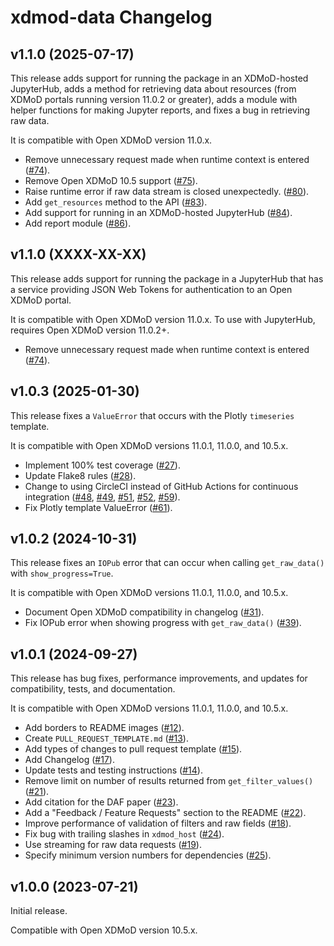 # xdmod-data Changelog

## v1.1.0 (2025-07-17)

This release adds support for running the package in an XDMoD-hosted
JupyterHub, adds a method for retrieving data about resources (from XDMoD
portals running version 11.0.2 or greater), adds a module with helper functions
for making Jupyter reports, and fixes a bug in retrieving raw data.

It is compatible with Open XDMoD version 11.0.x.

- Remove unnecessary request made when runtime context is entered
  ([\#74](https://github.com/ubccr/xdmod-data/pull/74)).
- Remove Open XDMoD 10.5 support
  ([\#75](https://github.com/ubccr/xdmod-data/pull/75)).
- Raise runtime error if raw data stream is closed unexpectedly.
  ([\#80](https://github.com/ubccr/xdmod-data/pull/80)).
- Add `get_resources` method to the API
  ([\#83](https://github.com/ubccr/xdmod-data/pull/83)).
- Add support for running in an XDMoD-hosted JupyterHub
  ([\#84](https://github.com/ubccr/xdmod-data/pull/84)).
- Add report module ([\#86](https://github.com/ubccr/xdmod-data/pull/86)).

## v1.1.0 (XXXX-XX-XX)

This release adds support for running the package in a JupyterHub that has a
service providing JSON Web Tokens for authentication to an Open XDMoD portal.

It is compatible with Open XDMoD version 11.0.x. To use with JupyterHub,
requires Open XDMoD version 11.0.2+.

- Remove unnecessary request made when runtime context is entered
  ([\#74](https://github.com/ubccr/xdmod-data/pull/74)).

## v1.0.3 (2025-01-30)

This release fixes a `ValueError` that occurs with the Plotly `timeseries`
template.

It is compatible with Open XDMoD versions 11.0.1, 11.0.0, and 10.5.x.

- Implement 100% test coverage
  ([\#27](https://github.com/ubccr/xdmod-data/pull/27)).
- Update Flake8 rules ([\#28](https://github.com/ubccr/xdmod-data/pull/28)).
- Change to using CircleCI instead of GitHub Actions for continuous integration
  ([\#48](https://github.com/ubccr/xdmod-data/pull/48),
  [\#49](https://github.com/ubccr/xdmod-data/pull/49),
  [\#51](https://github.com/ubccr/xdmod-data/pull/51),
  [\#52](https://github.com/ubccr/xdmod-data/pull/52),
  [\#59](https://github.com/ubccr/xdmod-data/pull/59)).
- Fix Plotly template ValueError
  ([\#61](https://github.com/ubccr/xdmod-data/pull/61)).

## v1.0.2 (2024-10-31)

This release fixes an `IOPub` error that can occur when calling
`get_raw_data()` with `show_progress=True`.

It is compatible with Open XDMoD versions 11.0.1, 11.0.0, and 10.5.x.

- Document Open XDMoD compatibility in changelog
  ([\#31](https://github.com/ubccr/xdmod-data/pull/31)).
- Fix IOPub error when showing progress with `get_raw_data()`
  ([\#39](https://github.com/ubccr/xdmod-data/pull/39)).

## v1.0.1 (2024-09-27)

This release has bug fixes, performance improvements, and updates for
compatibility, tests, and documentation.

It is compatible with Open XDMoD versions 11.0.1, 11.0.0, and 10.5.x.

- Add borders to README images
  ([\#12](https://github.com/ubccr/xdmod-data/pull/12)).
- Create `PULL_REQUEST_TEMPLATE.md`
  ([\#13](https://github.com/ubccr/xdmod-data/pull/13)).
- Add types of changes to pull request template
  ([\#15](https://github.com/ubccr/xdmod-data/pull/15)).
- Add Changelog ([\#17](https://github.com/ubccr/xdmod-data/pull/17)).
- Update tests and testing instructions
  ([\#14](https://github.com/ubccr/xdmod-data/pull/14)).
- Remove limit on number of results returned from `get_filter_values()`
  ([\#21](https://github.com/ubccr/xdmod-data/pull/21)).
- Add citation for the DAF paper
  ([\#23](https://github.com/ubccr/xdmod-data/pull/23)).
- Add a "Feedback / Feature Requests" section to the README
  ([\#22](https://github.com/ubccr/xdmod-data/pull/22)).
- Improve performance of validation of filters and raw fields
  ([\#18](https://github.com/ubccr/xdmod-data/pull/18)).
- Fix bug with trailing slashes in `xdmod_host`
  ([\#24](https://github.com/ubccr/xdmod-data/pull/24)).
- Use streaming for raw data requests
  ([\#19](https://github.com/ubccr/xdmod-data/pull/19)).
- Specify minimum version numbers for dependencies
  ([\#25](https://github.com/ubccr/xdmod-data/pull/25)).

## v1.0.0 (2023-07-21)

Initial release.

Compatible with Open XDMoD version 10.5.x.
